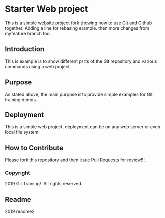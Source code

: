 # Starter Web project

This is a simple website project fork
showing how to use Git and Github together. Adding a line for rebasing example. then
more changes from myfeature branch too.

## Introduction

This is example is to show different parts of
the Git repository and various commands using a web project.

## Purpose
As stated above, the main purpose is to provide simple examples for Git training demos.

## Deployment

This is a simple web project, deployment
can be on any web server or even local file system.


## How to Contribute

Please fork this repository and then issue Pull Requests for review!!!.

### Copyright

2019 Git.Training!. All rights reserved.

## Readme

2019 readme2
